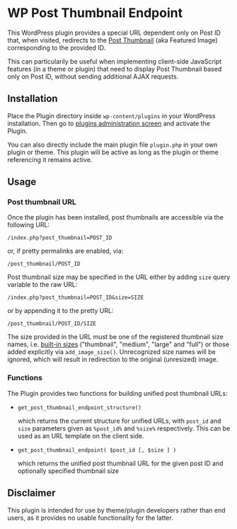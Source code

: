 # WP Post Thumbnail Endpoint

This WordPress plugin provides a special URL dependent only on Post ID that, when visited, redirects to the [Post Thumbnail](https://codex.wordpress.org/Post_Thumbnails) (aka Featured Image) corresponding to the provided ID.

This can particularily be useful when implementing client-side JavaScript features (in a theme or plugin) that need to display Post Thumbnail based only on Post ID, without sending additional AJAX requests.

## Installation

Place the Plugin directory inside `wp-content/plugins` in your WordPress installation. Then go to [plugins administration screen](https://codex.wordpress.org/Administration_Screens#Plugins) and activate the Plugin.

You can also directly include the main plugin file `plugin.php` in your own plugin or theme. This plugin will be active as long as the plugin or theme referencing it remains active.

## Usage

### Post thumbnail URL

Once the plugin has been installed, post thumbnails are accessible via the following URL:

    /index.php?post_thumbnail=POST_ID

or, if pretty permalinks are enabled, via:

    /post_thumbnail/POST_ID

Post thumbnail size may be specified in the URL either by adding `size` query variable to the raw URL:

    /index.php?post_thumbnail=POST_ID&size=SIZE

or by appending it to the pretty URL:

    /post_thumbnail/POST_ID/SIZE

The size provided in the URL must be one of the registered thumbnail size names, i.e. [built-in sizes](https://codex.wordpress.org/Post_Thumbnails#Thumbnail_Sizes) ("thumbnail", "medium", "large" and "full") or those added explicitly via `add_image_size()`. Unrecognized size names will be ignored, which will result in redirection to the original (unresized) image.

### Functions

The Plugin provides two functions for building unified post thumbnail URLs:

* `get_post_thumbnail_endpoint_structure()`

    which returns the current structure for unified URLs, with `post_id` and `size` parameters given as `%post_id%` and `%size%` respectively. This can be used as an URL template on the client side.

* `get_post_thumbnail_endpoint( $post_id [, $size ] )`

    which returns the unified post thumbnail URL for the given post ID and optionally specified thumbnail size

## Disclaimer

This plugin is intended for use by theme/plugin developers rather than end users, as it provides no usable functionality for the latter.

